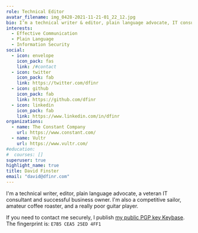 ```yaml
---
role: Technical Editor
avatar_filename: img_0428-2021-11-21-01_22_12.jpg
bio: I’m a technical writer & editor, plain language advocate, IT consultant, and successful business owner. I'm a competitive sailor, weak guitar player, and amateur coffee roaster.
interests:
  - Effective Communication
  - Plain Language
  - Information Security
social:
  - icon: envelope
    icon_pack: fas
    link: /#contact
  - icon: twitter
    icon_pack: fab
    link: https://twitter.com/dfinr
  - icon: github
    icon_pack: fab
    link: https://github.com/dfinr
  - icon: linkedin
    icon_pack: fab
    link: https://www.linkedin.com/in/dfinr
organizations:
  - name: The Constant Company
    url: https://www.constant.com/
  - name: Vultr
    url: https://www.vultr.com/
#education:
#  courses: []
superuser: true
highlight_name: true
title: David Finster
email: "david@dfinr.com"
---
```

I'm a technical writer, editor, plain language advocate, a veteran IT consultant and successful business owner. I'm also a competitive sailor, amateur coffee roaster, and a really poor guitar player.

<!--See my current [projects](/project/), recent [posts](/post/), and a step-by-step guide to [repair a Yamaha THR-10 guitar amp](/post/thr-10-repair/). --> 
<!-- {{< icon name="download" pack="fas" >}}You can {{< staticref "uploads/dfinster_resume.pdf" "newtab" >}}download my resumé{{< /staticref >}} here. -->

If you need to contact me securely, I publish [my public PGP key Keybase](https://keybase.io/dfnr). The fingerprint is: `E7B5 CEA5 25ED 4FF1`

